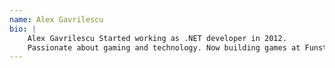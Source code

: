 ```yaml
---
name: Alex Gavrilescu
bio: |
    Alex Gavrilescu Started working as .NET developer in 2012.  
    Passionate about gaming and technology. Now building games at Funstage in the role of Lead Backend Developer.
---
```

